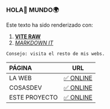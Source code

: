 ### HOLA👋 MUNDO🌍

Este texto ha sido renderizado con:

1. [**VITE RAW**](https://vitejs.dev/guide/assets.html#importing-asset-as-url)
2. [_MARKDOWN IT_](https://github.com/JanGuillermo/vue3-markdown-it)

```Consejo: visita el resto de mis webs.```

PÁGINA | URL
:-|:-:
LA WEB | [✅ ONLINE](https://web.comovas.es)
COSASDEV | [✅ ONLINE](https://cosasdev.comovas.es)
ESTE PROYECTO | [✅ ONLINE](https://sidet.cosasdev.comovas.es)
